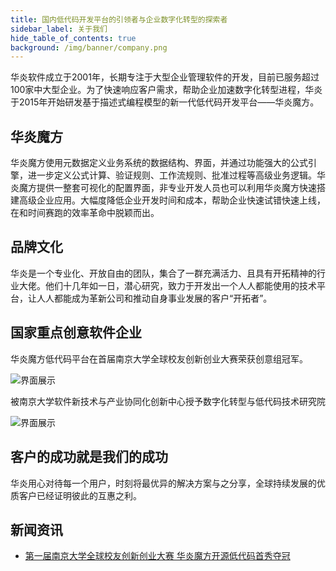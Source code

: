```yaml
---
title: 国内低代码开发平台的引领者与企业数字化转型的探索者
sidebar_label: 关于我们
hide_table_of_contents: true
background: /img/banner/company.png
---
```


华炎软件成立于2001年，长期专注于大型企业管理软件的开发，目前已服务超过100家中大型企业。为了快速响应客户需求，帮助企业加速数字化转型进程，华炎于2015年开始研发基于描述式编程模型的新一代低代码开发平台——华炎魔方。

## 华炎魔方

华炎魔方使用元数据定义业务系统的数据结构、界面，并通过功能强大的公式引擎，进一步定义公式计算、验证规则、工作流规则、批准过程等高级业务逻辑。华炎魔方提供一整套可视化的配置界面，非专业开发人员也可以利用华炎魔方快速搭建高级企业应用。大幅度降低企业开发时间和成本，帮助企业快速试错快速上线，在和时间赛跑的效率革命中脱颖而出。

## 品牌文化

华炎是一个专业化、开放自由的团队，集合了一群充满活力、且具有开拓精神的行业大佬。他们十几年如一日，潜心研究，致力于开发出一个人人都能使用的技术平台，让人人都能成为革新公司和推动自身事业发展的客户“开拓者”。

## 国家重点创意软件企业

华炎魔方低代码平台在首届南京大学全球校友创新创业大赛荣获创意组冠军。

![界面展示](/assets/about_us/aboutus_1.jpg)

被南京大学软件新技术与产业协同化创新中心授予数字化转型与低代码技术研究院

![界面展示](/assets/about_us/aboutus_2.jpg)

## 客户的成功就是我们的成功

华炎用心对待每一个用户，时刻将最优异的解决方案与之分享，全球持续发展的优质客户已经证明彼此的互惠之利。

## 新闻资讯

- [第一届南京大学全球校友创新创业大赛 华炎魔方开源低代码首秀夺冠](https://www.mbachina.com/html/cjzx/202011/272153.html)
